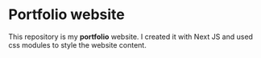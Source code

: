 # Portfolio website

This repository is my **portfolio** website. I created it with Next JS and used css modules to style the website content.
